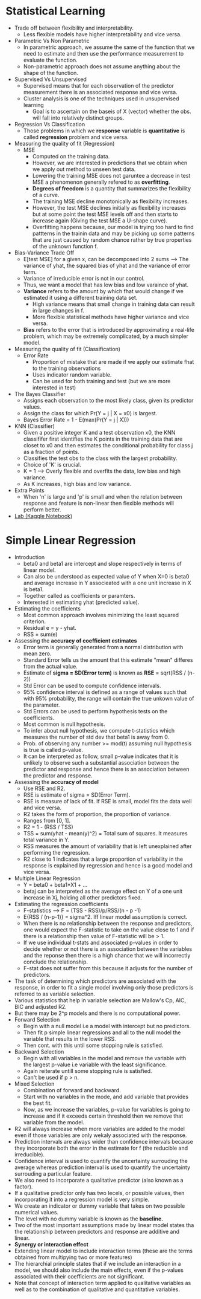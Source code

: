 # Statistical Learning
* Trade off between flexibility and interpretability.
    * Less flexible models have higher interpretability and vice versa.
* Parametric Vs Non Parametric
    * In parametric approach, we assume the same of the function that we need to estimate and then use the performance measurement to evaluate the function.
    * Non-parametric approach does not assume anything about the shape of the function.
* Supervised Vs Unsupervised
    * Supervised means that for each observation of the predictor measurement there is an associated response and vice versa.
    * Cluster analysis is one of the techniques used in unsupervised learning
        * Goal is to ascertain on the baseis of X (vector) whether the obs. will fall into relatively distinct groups.
* Regression Vs Classification
    * Those problems in which we **response** variable is **quantitative** is called **regression** problem and vice versa.
* Measuring the quality of fit (Regression)
    * MSE
        * Computed on the training data.
        * However, we are interested in predictions that we obtain when we apply out method to unseen test data.
        * Lowering the training MSE does not garuntee a decrease in test MSE a phenomenon generally refered to as **overfitting**.
        * **Degrees of freedom** is a quantity that summarizes the flexibility of a curve.
        * The training MSE decline monotonically as flexibility increases.
        * However, the test MSE declines initially as flexibility increases but at some point the test MSE levels off and then starts to increase again (Giving the test MSE a U-shape curve).
        *  Overfitting happens because, our model is trying too hard to find pattterns in the trainin data and may be picking up some patterns that are just caused by random chance rather by true properties of the unknown function f.
* Bias-Variance Trade Off
    * E[test MSE] for a given x, can be decomposed into 2 sums --> The variance of yhat, the squared bias of yhat and the variance of error term.
    * Variance of irreducible error is not in our control.
    * Thus, we want a model that has low bias and low varaince of yhat.
    * **Variance** refers to the amount by which fhat would change if we estimated it using a different training data set.
        * High variance means that small change in training data can result in large changes in f.
        * More flexible statistical methods have higher variance and vice versa.
    * **Bias** refers to the error that is introduced by approximating a real-life problem, which may be extremely complicated, by a much simpler model.
* Measuring the quality of fit (Classification)
    * Error Rate
        * Proportion of mistake that are made if we apply our estimate fhat to the training observations
        * Uses indicator random variable.
        * Can be used for both training and test (but we are more interested in test)
* The Bayes Classifier
    * Assigns each observation to the most likely class, given its predictor values.
    * Assign the class for which Pr(Y = j | X = x0) is largest.
    * Bayes Error Rate = 1 - E(max(Pr(Y = j | X)))
* KNN (Classifier)
    * Given a positive integer K and a test observation x0, the KNN classififer first identifies the K points in the training data that are closet to x0 and then estimates the conditional probability for class j as a fraction of points.
    * Classifies the test obs to the class with the largest probability.
    * Choice of 'K' is crucial.
    * K = 1 --> Overly flexible and overfits the data, low bias and high variance.
    * As K increases, high bias and low variance.
* Extra Points
    * When 'n' is large and 'p' is small and when the relation between response and feature is non-linear then flexible methods will perform better.
* [Lab (Kaggle Notebook)](https://www.kaggle.com/sameepvani/chapter2-islr-statisticallearning)

# Simple Linear Regression
* Introduction
    * beta0 and beta1 are intercept and slope respectively in terms of linear model.
    * Can also be understood as expected value of Y when X=0 is beta0 and average increase in Y associeated with a one unit increase in X is beta1.
    * Together called as coefficients or paramters.
    * Interested in estimating yhat (predicted value).
* Estimating the coefficients
    * Most common approach involves minimizing the least squared criterion.
    * Residual e = y - yhat.
    * RSS = sum(e)
* Assessing the **accuracy of coefficient estimates**
    * Error term is generally generated from a normal distribution with mean zero.
    * Standard Error tells us the amount that this estimate "mean" differes from the actual value.
    * Estimate of **sigma = SD(Error term)** is known as **RSE** = sqrt(RSS / (n-2))
    * Std Error can be used to compute confidence intervals.
    * 95% confidence interval is defined as a range of values such that with 95% probability, the range will contain the true unkown value of the parameter.
    * Std Errors can be used to perform hypothesis tests on the coefficients.
    * Most common is null hypothesis.
    * To infer about null hypothesis, we compute t-statistics which measures the number of std dev that beta1 is away from 0.
    * Prob. of observing any number >= mod(t) assuming null hypothesis is true is called p-value.
    * It can be interpreted as follow, small p-value indicates that it is unlikely to observe such a substantial association between the predictor and response and hence there is an association between the predictor and response.
* Assessing the **accuracy of model**
    * Use RSE and R2.
    * RSE is estimate of sigma = SD(Error Term).
    * RSE is measure of lack of fit. If RSE is small, model fits the data well and vice versa.
    * R2 takes the form of proportion, the proportion of variance.
    * Ranges from [0, 1].
    * R2 = 1 - (RSS / TSS)
    * TSS = sum(yhat - mean(y)^2) = Total sum of squares. It measures total variance in Y.
    * RSS measures the amount of variability that is left unexplained after performing the regression.
    * R2 close to 1 indicates that a large proportion of variability in the response is explained by regression and hence is a good model and vice versa.
* Multiple Linear Regression
    * Y = beta0 + beta1*X1 + ...
    * betaj can be interpreted as the average effect on Y of a one unit increase in Xj, holding all other predictors fixed.
* Estimating the regression coefficients
    * F-statistics --> F = (TSS - RSS)/p/RSS/(n - p -1)
    * E{RSS / (n-p-1)} = sigma^2. Iff linear model assumption is correct.
    * When there is no relationship between the response and predictors, one would expect the F-statistic to take on the value close to 1 and if there is a relationship then value of F-statistic will be > 1.
    * If we use individual t-stats and associated p-values in order to decide whether or not there is an association between the variables and the reponse then there is a high chance that we will incorrectly conclude the relationship.
    * F-stat does not suffer from this because it adjusts for the number of predictors.
* The task of determining which predictors are associated with the response, in order to fit a single model involving only those predictors is referred to as variable selection.
* Various statistics that help in variable selection are Mallow's Cp, AIC, BIC and adjusted R2.
* But there may be 2^p models and there is no computational power.
* Forward Selection
    * Begin with a null model i.e a model with intercept but no predictors.
    * Then fit p simple linear regressions and all to the null model the variable that results in the lower RSS.
    * Then cont. with this until some stopping rule is satisfied.
* Backward Selection
    * Begin with all variables in the model and remove the variable with the largest p-value i.e variable with the least significance.
    * Again reiterate untill some stopping rule is satisfied.
    * Can't be used if p > n.
* Mixed Selection
    * Combination of forward and backward.
    * Start with no variables in the mode, and add variable that provides the best fit.
    * Now, as we increase the variables, p-value for variables is going to increase and if it exceeds certain threshold then we remove that variable from the model.
* R2 will always increase when more variables are added to the model even if those variables are only wekaly associated with the response.
* Prediction intervals are always wider than confidence intervals because they incorporate both the error in the estimate for f (the reducible and irreducible).
* Confidence interval is used to quantify the uncertainty surrouding the average whereas prediction interval is used to quantify the uncertainty surrouding a particular feature.
* We also need to incorporate a qualitative predictor (also known as a factor).
* If a qualitative predictor only has two lecels, or possible values, then incorporating it into a regression model is very simple. 
* We create an indicator or dummy variable that takes on two possible numerical values.
* The level with no dummy variable is known as the **baseline.**
* Two of the most important assumptions made by linear model states tha the relationship between predictors and response are additive and linear.
* **Synergy or interaction effect**
* Extending linear model to include interaction terms (these are the terms obtained from multipying two or more features)
* The hierarchial principle states that if we include an interaction in a model, we should also include the main effects, even if the p-values associated with their coefficients are not significant.
* Note that concept of interaction term applied to qualitative variables as well as to the combination of qualitative and quantitative variables.